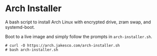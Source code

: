 # Arch Installer

A bash script to install Arch Linux with encrypted drive, zram swap, and systemd-boot.

Boot to a live image and simply follow the prompts in `arch-installer.sh`.

```
# curl -O https://arch.jakesco.com/arch-installer.sh
# bash arch-installer.sh
```
